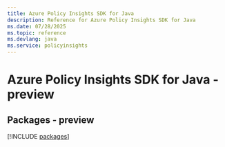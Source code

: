 ```yaml
---
title: Azure Policy Insights SDK for Java
description: Reference for Azure Policy Insights SDK for Java
ms.date: 07/28/2025
ms.topic: reference
ms.devlang: java
ms.service: policyinsights
---
```

# Azure Policy Insights SDK for Java - preview
## Packages - preview
[!INCLUDE [packages](policy-insights-index.md)]